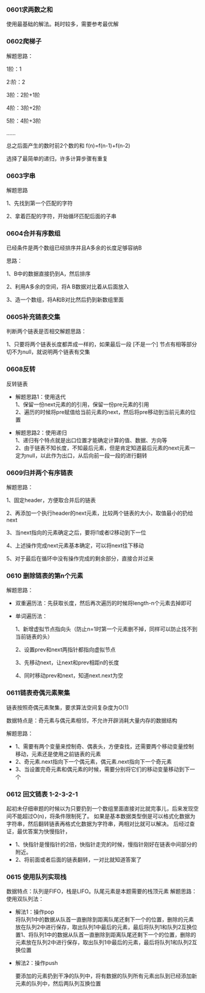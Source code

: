 

### 0601求两数之和

使用最基础的解法。耗时较多，需要参考最优解



### 0602爬梯子

解题思路：

1阶：1

2:阶：2

3阶：2阶+1阶

4阶：3阶+2阶

5阶：4阶+3阶

……

总之后面产生的数时前2个数的和 f(n)=f(n-1)+f(n-2)

选择了最简单的递归，许多计算步骤有重复

### 0603字串

解题思路

1、先找到第一个匹配的字符

2、拿着匹配的字符，开始循环匹配后面的子串



### 0604合并有序数组

已经条件是两个数组已经排序并且A多余的长度足够容纳B

思路：

1、B中的数据直接扔到A，然后排序

2、利用A多余的空间，将A B数据对比着从后面放入

3、造一个数组，将A和B对比然后扔到新数组里面



### 0605补充链表交集

判断两个链表是否相交解题思路：

1、只要将两个链表长度都弄成一样的，如果最后一段 [不是一个] 节点有相等部分切不为null，就说明两个链表有交集

###  0608反转

反转链表  

- 解题思路1：使用迭代  
  1、保留一份next元素的的引用，保留一份pre元素的引用  
  2、遍历的时候将pre赋值给当前元素的next，然后将pre移动到当前元素的位置  

- 解题思路2：使用递归  
  1、递归有个特点就是出口位置才能确定计算的值、数据、方向等  
  2、由于链表不知长度，不知最后元素，但是肯定知道最后元素的next元素一定为null，以此作为出口，从后向前一段一段的进行翻转

### 0609归并两个有序链表

解题思路：

1、固定header，方便取合并后的链表

2、再添加一个执行header的next元素，比较两个链表的大小，取值最小的扔给next

3、当next指向的元素确定之后，要将l1或者l2移动到下一位

4、上述操作完成next元素基本确定，可以将next往下移动

5、对于最后在循环中没有操作完成的剩余部分，直接合并过来



### 0610 删除链表的第n个元素

解题思路：

 * 双重遍历法：先获取长度，然后再次遍历的时候将length-n个元素去掉即可

 * 单词遍历法：

   1、新增虚拟节点指向头（防止n=1时第一个元素删不掉，同样可以防止找不到当前链表的头）

   2、设置prev和next两指针都指向虚拟节点

   3、先移动next，让next和prev相距n的长度

   4、同时移动prev和next，知道next.next为空

### 0611链表奇偶元素聚集

链表按照奇偶元素聚集，要求算法空间复杂度为O(1)

数据特点是：奇元素与偶元素相邻，不允许开辟消耗大量内存的数据结构

解题思路：

 * 1、需要有两个变量来控制奇、偶表头，方便查找，还需要两个移动变量控制移动，元素还是使用之前链表的元素
 * 2、奇元素.next指向下一个偶元素，偶元素.next指向下一个奇元素
 * 3、当设置完奇元素和偶元素的时候，需要分别将它们的移动变量移动到下一个

### 0612 回文链表 1-2-3-2-1
 起初未仔细审题的时候以为只要扔到一个数组里面直接对比就完事儿，后来发现空间不能超过O(n)，将条件限制死了。
 如果是基本数据类型倒是可以格式化数据为字符串，然后翻转链表再格式化数据为字符串，两相对比就可以解决。
 后经过查证，最优答案为快慢指针，
 * 1、快指针是慢指针的2倍，快指针走完的时候，慢指针刚好在链表中间部分的附近。
 * 2、将前面或者后面的链表翻转，一对比就知道答案了


 ### 0615 使用队列实现栈
 数据特点：队列是FIFO，栈是LIFO。队尾元素是本题需要的栈顶元素
 解题思路：
 使用双队列法：

 - 解法1：操作pop   
    将队列1中的数据从队首一直删除到距离队尾还剩下一个的位置，删除的元素放在队列2中进行保存，取出队列1中最后的元素，最后将队列1和队列2互换位置1、将队列1中的数据从队首一直删除到距离队尾还剩下一个的位置，删除的元素放在队列2中进行保存，取出队列1中最后的元素，最后将队列1和队列2互换位置

 - 解法2：操作push   
  
	要添加的元素扔到干净的队列中，将有数据的队列所有元素出队到已经添加新元素的队列中，然后两队列互换位置
